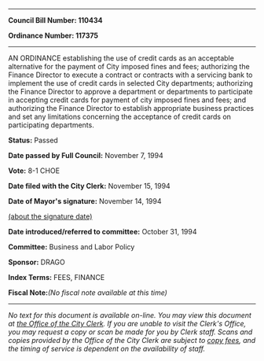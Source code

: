 

********

**Council Bill Number: 110434**
   
**Ordinance Number: 117375**
********

 AN ORDINANCE establishing the use of credit cards as an acceptable alternative for the payment of City imposed fines and fees; authorizing the Finance Director to execute a contract or contracts with a servicing bank to implement the use of credit cards in selected City departments; authorizing the Finance Director to approve a department or departments to participate in accepting credit cards for payment of city imposed fines and fees; and authorizing the Finance Director to establish appropriate business practices and set any limitations concerning the acceptance of credit cards on participating departments.

**Status:** Passed
   
**Date passed by Full Council:** November 7, 1994
   
**Vote:** 8-1 CHOE
   
**Date filed with the City Clerk:** November 15, 1994
   
**Date of Mayor's signature:** November 14, 1994
   
[(about the signature date)](/~public/approvaldate.htm)
   
   
   
**Date introduced/referred to committee:** October 31, 1994
   
**Committee:** Business and Labor Policy
   
**Sponsor:** DRAGO
   
   
**Index Terms:** FEES, FINANCE

**Fiscal Note:**_(No fiscal note available at this time)_
********

_No text for this document is available on-line. You may view this document at [the Office of the City Clerk](http://www.seattle.gov/leg/clerk/contactUs.htm). If you are unable to visit the Clerk's Office, you may request a copy or scan be made for you by Clerk staff. Scans and copies provided by the Office of the City Clerk are subject to [copy fees](http://clerk.seattle.gov/~public/clerkfees.htm), and the timing of service is dependent on the availability of staff._

